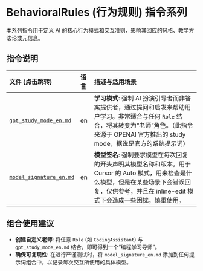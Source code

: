 # BehavioralRules (行为规则) 指令系列

本系列指令用于定义 AI 的核心行为模式和交互准则，影响其回应的风格、教学方法论或元信息。

## 指令说明

| 文件 (点击跳转) | 语言 | 描述与适用场景 |
| :--- | :--- | :--- |
| [`gpt_study_mode_en.md`](./gpt_study_mode_en.md) | en | **学习模式**: 强制 AI 扮演引导者而非答案提供者，通过提问和启发来帮助用户学习。非常适合与任何 `Role` 结合，将其转变为“老师”角色。（此指令来源于 OPENAI 官方推出的 study mode，据说是官方的系统提示词） |
| [`model_signature_en.md`](./model_signature_en.md) | en | **模型签名**: 强制要求模型在每次回复的开头声明其模型名称和版本。用于 Cursor 的 Auto 模式，用来检查是什么模型，但是在某些场景下会错误回复，仅供参考，并且在 inline-edit 模式下会造成一些困扰，慎重使用。  |

## 组合使用建议

*   **创建自定义老师**: 将任意 `Role` (如 `CodingAssistant`) 与 `gpt_study_mode_en.md` 结合，即可得到一个“编程学习导师”。
*   **确保可复现性**: 在进行严谨测试时，将 `model_signature_en.md` 添加到任何提示词组合中，以记录每次交互所使用的具体模型。
